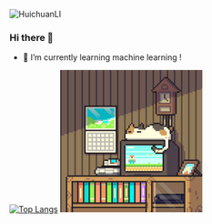 <p align="left"> <img src="https://komarev.com/ghpvc/?username=HuichuanLI" alt="HuichuanLI" /> </p>

### Hi there 👋
- 🌱 I’m currently learning machine learning !


<!--
**shuzijun/shuzijun** is a ✨ _special_ ✨ repository because its `README.md` (this file) appears on your GitHub profile.

Here are some ideas to get you started:

- 🔭 I’m currently working on machine learning
- 🌱 I’m currently learning ...
- 👯 I’m looking to collaborate on ...
- 🤔 I’m looking for help with ...
- 💬 Ask me about ...
- 📫 How to reach me: ...
- 😄 Pronouns: ...
- ⚡ Fun fact: ...
-->
[![Top Langs](https://github-readme-stats.vercel.app/api?username=HuichuanLI&show_icons=true&hide_title=true&hide_border=true)](https://github.com/HuichuanLI)
<img src="https://raw.githubusercontent.com/shuzijun/shuzijun/master/pc.gif" width = "250" height = "250" alt=""/>
<!--[![Top Langs](https://github-readme-stats.vercel.app/api/top-langs/?username=shuzijun&layout=compact)](https://github.com/shuzijun) --> 
